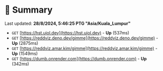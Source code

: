 # 📖 Summary
Last updated: **28/8/2024, 5:46:25 PTG "Asia/Kuala_Lumpur"**

- `GET` [https://hst.ujol.dev](https://hst.ujol.dev) - **Up** (537ms)
- `GET` [https://reddviz.deno.dev/gimme](https://reddviz.deno.dev/gimme) - **Up** (2875ms)
- `GET` [https://reddviz.amar.kim/gimme](https://reddviz.amar.kim/gimme) - **Up** (1549ms)
- `GET` [https://dumb.onrender.com](https://dumb.onrender.com) - **Up** (342ms)

